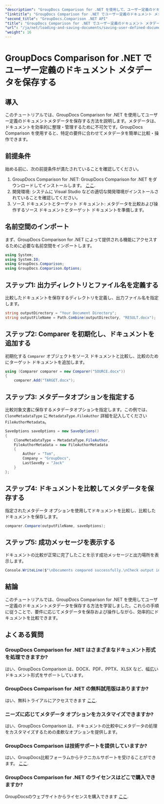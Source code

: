 ```yaml
---
"description": "GroupDocs Comparison for .NET を使用して、ユーザー定義のドキュメントメタデータを保存する方法を学びます。ステップバイステップの指示に従って、メタデータを簡単に比較および操作できます。"
"linktitle": "GroupDocs Comparison for .NET でユーザー定義のドキュメント メタデータを保存する"
"second_title": "GroupDocs.Comparison .NET API"
"title": "GroupDocs Comparison for .NET でユーザー定義のドキュメント メタデータを保存する"
"url": "/ja/net/loading-and-saving-documents/saving-user-defined-document-metadata/"
"weight": 16
---
```


# GroupDocs Comparison for .NET でユーザー定義のドキュメント メタデータを保存する

## 導入
このチュートリアルでは、GroupDocs Comparison for .NET を使用してユーザー定義のドキュメントメタデータを保存する方法を説明します。メタデータは、ドキュメントを効率的に整理・管理するために不可欠です。GroupDocs Comparison を使用すると、特定の要件に合わせてメタデータを簡単に比較・操作できます。
## 前提条件
始める前に、次の前提条件が満たされていることを確認してください。
1. GroupDocs Comparison for .NET: GroupDocs Comparison for .NET をダウンロードしてインストールします。 [ここ](https://releases。groupdocs.com/comparison/net/).
2. 開発環境: システムに Visual Studio などの適切な開発環境がインストールされていることを確認してください。
3. ソース ドキュメントとターゲット ドキュメント: メタデータを比較および操作するソース ドキュメントとターゲット ドキュメントを準備します。

## 名前空間のインポート
まず、GroupDocs Comparison for .NET によって提供される機能にアクセスするために必要な名前空間をインポートします。
```csharp
using System;
using System.IO;
using GroupDocs.Comparison;
using GroupDocs.Comparison.Options;
```
## ステップ1: 出力ディレクトリとファイル名を定義する
比較したドキュメントを保存するディレクトリを定義し、出力ファイル名を指定します。
```csharp
string outputDirectory = "Your Document Directory";
string outputFileName = Path.Combine(outputDirectory, "RESULT.docx");
```
## ステップ2: Comparer を初期化し、ドキュメントを追加する
初期化する `Comparer` オブジェクトをソース ドキュメントと比較し、比較のためにターゲット ドキュメントを追加します。
```csharp
using (Comparer comparer = new Comparer("SOURCE.docx"))
{
    comparer.Add("TARGET.docx");
```
## ステップ3: メタデータオプションを指定する
比較対象文書に保存するメタデータオプションを指定します。この例では、 `CloneMetadataType` に `MetadataType.FileAuthor` 詳細を記入してください `FileAuthorMetadata`。
```csharp
SaveOptions saveOptions = new SaveOptions()
{
    CloneMetadataType = MetadataType.FileAuthor,
    FileAuthorMetadata = new FileAuthorMetadata
    {
        Author = "Tom",
        Company = "GroupDocs",
        LastSaveBy = "Jack"
    }
};
```
## ステップ4: ドキュメントを比較してメタデータを保存する
指定されたメタデータ オプションを使用してドキュメントを比較し、比較したドキュメントを保存します。
```csharp
comparer.Compare(outputFileName, saveOptions);
```
## ステップ5: 成功メッセージを表示する
ドキュメントの比較が正常に完了したことを示す成功メッセージと出力場所を表示します。
```csharp
Console.WriteLine($"\nDocuments compared successfully.\nCheck output in {outputDirectory}.");
```

## 結論
このチュートリアルでは、GroupDocs Comparison for .NET を使用してユーザー定義のドキュメントメタデータを保存する方法を学習しました。これらの手順に従うことで、要件に応じてメタデータを保存および操作しながら、効率的にドキュメントを比較できます。
## よくある質問
### GroupDocs Comparison for .NET はさまざまなドキュメント形式を処理できますか?
はい、GroupDocs Comparison は、DOCX、PDF、PPTX、XLSX など、幅広いドキュメント形式をサポートしています。
### GroupDocs Comparison for .NET の無料試用版はありますか?
はい、無料トライアルにアクセスできます [ここ](https://releases。groupdocs.com/).
### ニーズに応じてメタデータ オプションをカスタマイズできますか?
はい、GroupDocs Comparison は、ドキュメントの比較中にメタデータの処理をカスタマイズするための柔軟なオプションを提供します。
### GroupDocs Comparison は技術サポートを提供していますか?
はい、GroupDocs比較フォーラムからテクニカルサポートを受けることができます。 [ここ](https://forum。groupdocs.com/c/comparison/12).
### GroupDocs Comparison for .NET のライセンスはどこで購入できますか?
GroupDocsのウェブサイトからライセンスを購入できます [ここ](https://purchase。groupdocs.com/buy).